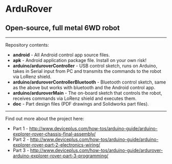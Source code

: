 # ArduRover

## Open-source, full metal 6WD robot

---

Repository contents:
* **android** - All Android control app source files.
* **apk** - Android application package file. Install on your own risk!
* **arduino/arduroverController** - USB control sketch, runs on Arduino, takes in Serial input from PC and transmits the commands to the robot via LoRenz shield.
* **arduino/arduroverControllerBluetooth** - Bluetooth control sketch, same as the above but works with bluetooth and the Android control app.
* **arduino/arduroverMain** - The on-board sketch that controls the robot, receives commands via LoRenz shield and executes them.
* **doc** - Part design files (PDF drawings and Solidworks part files).

---

Find out more about the project here:
* Part 1 - <http://www.deviceplus.com/how-tos/arduino-guide/arduino-explorer-rover-chassis-final-assembly/>
* Part 2 - <http://www.deviceplus.com/how-tos/arduino-guide/arduino-explorer-rover-part-2-electronics-wiring/>
* Part 3 - <http://www.deviceplus.com/how-tos/arduino-guide/ardurover-arduino-explorer-rover-part-3-programming/>
